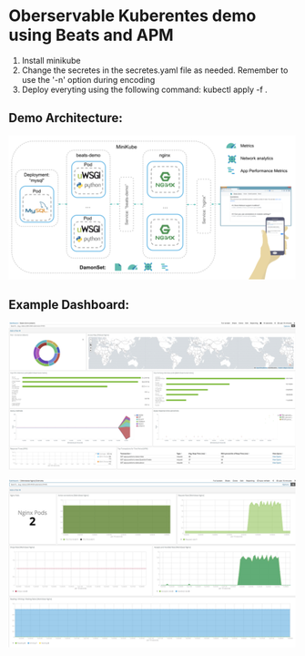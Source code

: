 # Oberservable Kuberentes demo using Beats and APM

1. Install minikube
2. Change the secretes in the secretes.yaml file as needed. Remember to use the '-n' option during encoding
3. Deploy everyting using the following command: kubectl apply -f .

Demo Architecture:
-----------------

![Demo Architecture](images/scenario.png "Demo Architecture")

Example Dashboard:
-----------------

![Example Dashboard](images/dashboard1.png "Example Dashboard")

![Example Dashboard](images/dashboard2.png "Example Dashboard")
